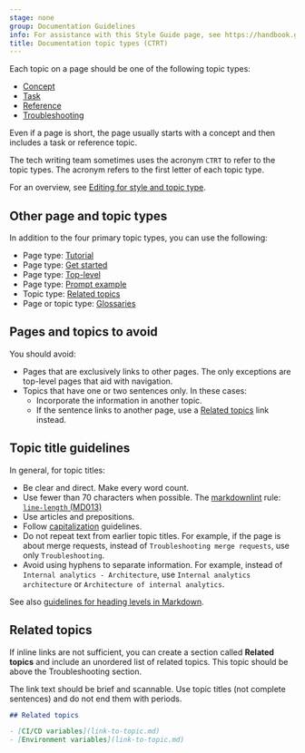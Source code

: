 ```yaml
---
stage: none
group: Documentation Guidelines
info: For assistance with this Style Guide page, see https://handbook.gitlab.com/handbook/product/ux/technical-writing/#assignments-to-other-projects-and-subjects.
title: Documentation topic types (CTRT)
---
```


Each topic on a page should be one of the following topic types:

- [Concept](concept.md)
- [Task](task.md)
- [Reference](reference.md)
- [Troubleshooting](troubleshooting.md)

Even if a page is short, the page usually starts with a concept and then
includes a task or reference topic.

The tech writing team sometimes uses the acronym `CTRT` to refer to the topic types.
The acronym refers to the first letter of each topic type.

<i class="fa-youtube-play" aria-hidden="true"></i>
For an overview, see [Editing for style and topic type](https://youtu.be/HehnjPgPWb0).
<!-- Video published on 2021-06-06 -->

## Other page and topic types

In addition to the four primary topic types, you can use the following:

- Page type: [Tutorial](tutorial.md)
- Page type: [Get started](get_started.md)
- Page type: [Top-level](top_level_page.md)
- Page type: [Prompt example](prompt_example.md)
- Topic type: [Related topics](#related-topics)
- Page or topic type: [Glossaries](glossary.md)

## Pages and topics to avoid

You should avoid:

- Pages that are exclusively links to other pages. The only exceptions are
  top-level pages that aid with navigation.
- Topics that have one or two sentences only. In these cases:
  - Incorporate the information in another topic.
  - If the sentence links to another page, use a [Related topics](#related-topics) link instead.

## Topic title guidelines

In general, for topic titles:

- Be clear and direct. Make every word count.
- Use fewer than 70 characters when possible. The [markdownlint](../testing/markdownlint.md) rule:
  [`line-length` (MD013)](https://gitlab.com/gitlab-org/gitlab/-/blob/master/.markdownlint-cli2.yaml)
- Use articles and prepositions.
- Follow [capitalization](../styleguide/_index.md#topic-titles) guidelines.
- Do not repeat text from earlier topic titles. For example, if the page is about merge requests,
  instead of `Troubleshooting merge requests`, use only `Troubleshooting`.
- Avoid using hyphens to separate information.
  For example, instead of `Internal analytics - Architecture`, use `Internal analytics architecture` or `Architecture of internal analytics`.

See also [guidelines for heading levels in Markdown](../styleguide/_index.md#heading-levels-in-markdown).

## Related topics

If inline links are not sufficient, you can create a section called **Related topics**
and include an unordered list of related topics. This topic should be above the Troubleshooting section.

The link text should be brief and scannable.
Use topic titles (not complete sentences) and do not end them with periods.

```markdown
## Related topics

- [CI/CD variables](link-to-topic.md)
- [Environment variables](link-to-topic.md)
```
